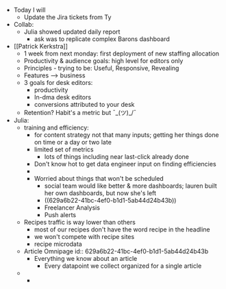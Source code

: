 - Today I will
	- Update the Jira tickets from Ty
- Collab:
	- Julia showed updated daily report
		- ask was to replicate complex Barons dashboard
- [[Patrick Kerkstra]]
	- 1 week from next monday: first deployment of new staffing allocation
	- Productivity & audience goals: high level for editors only
	- Principles - trying to be: Useful, Responsive, Revealing
	- Features --> business
	- 3 goals for desk editors:
		- productivity
		- In-dma desk editors
		- conversions attributed to your desk
	- Retention? Habit's a metric but ¯\_(ツ)_/¯
- Julia:
	- training and efficiency:
		- for content strategy not that many inputs; getting her things done on time or a day or two late
		- limited set of metrics
			- lots of things including near last-click already done
		- Don't know hot to get data engineer input on finding efficiencies
		-
		- Worried about things that won't be scheduled
			- social team would like better & more dashboards; lauren built her own dashboards, but now she's left
			- ((629a6b22-41bc-4ef0-b1d1-5ab44d24b43b))
			- Freelancer Analysis
			- Push alerts
	- Recipes traffic is way lower than others
		- most of our recipes don't have the word recipe in the headline
		- we won't compete with recipe sites
		- recipe microdata
	- Article Omnipage
	  id:: 629a6b22-41bc-4ef0-b1d1-5ab44d24b43b
		- Everything we know about an article
			- Every datapoint we collect organized for a single article
	-
		-